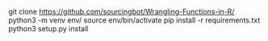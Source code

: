 git clone https://github.com/sourcingbot/Wrangling-Functions-in-R/
python3 -m venv env/
source env/bin/activate
pip install -r requirements.txt
python3 setup.py install